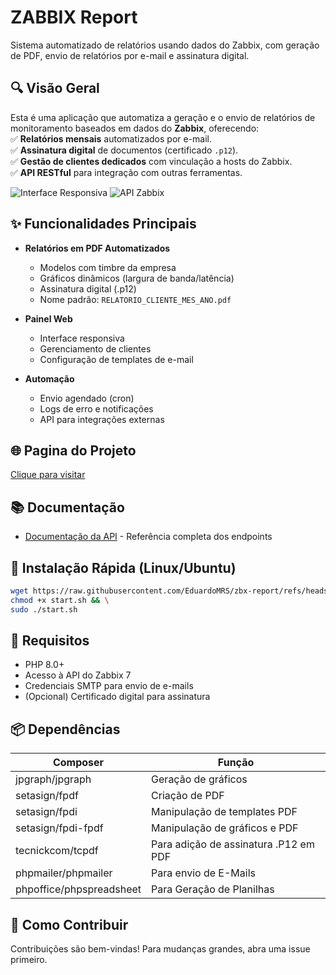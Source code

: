 # ZABBIX Report

Sistema automatizado de relatórios usando dados do Zabbix, com geração de PDF, envio de relatórios por e-mail e assinatura digital.
## **🔍 Visão Geral**

Esta é uma aplicação que automatiza a geração e o envio de relatórios de monitoramento baseados em dados do **Zabbix**, oferecendo:  
✅ **Relatórios mensais** automatizados por e-mail.  
✅ **Assinatura digital** de documentos (certificado `.p12`).  
✅ **Gestão de clientes dedicados** com vinculação a hosts do Zabbix.  
✅ **API RESTful** para integração com outras ferramentas.

![Interface Responsiva](https://img.shields.io/badge/Responsivo-Sim-green) 
![API Zabbix](https://img.shields.io/badge/API%20Zabbix-v7-blue)


## ✨ Funcionalidades Principais

- **Relatórios em PDF Automatizados**
  - Modelos com timbre da empresa
  - Gráficos dinâmicos (largura de banda/latência)
  - Assinatura digital (.p12)
  - Nome padrão: `RELATORIO_CLIENTE_MES_ANO.pdf`

- **Painel Web**
  - Interface responsiva
  - Gerenciamento de clientes
  - Configuração de templates de e-mail

- **Automação**
  - Envio agendado (cron)
  - Logs de erro e notificações
  - API para integrações externas

## 🌐 Pagina do Projeto
[Clique para visitar](https://deveduardomrs.pro/projetos/zbx-report/)

## 📚 Documentação

- [Documentação da API](guide_api.md) - Referência completa dos endpoints

## 🚀 Instalação Rápida (Linux/Ubuntu)

```bash
wget https://raw.githubusercontent.com/EduardoMRS/zbx-report/refs/heads/main/setup/start.sh && \
chmod +x start.sh && \
sudo ./start.sh
```

## 🔧 Requisitos
- PHP 8.0+
- Acesso à API do Zabbix 7
- Credenciais SMTP para envio de e-mails
- (Opcional) Certificado digital para assinatura

## 📦 Dependências
|Composer|Função|
|--|--|
|jpgraph/jpgraph|Geração de gráficos|
|setasign/fpdf|Criação de PDF|
|setasign/fpdi|Manipulação de templates PDF|
|setasign/fpdi-fpdf|Manipulação de gráficos e PDF|
|tecnickcom/tcpdf|Para adição de assinatura .P12 em PDF|
|phpmailer/phpmailer|Para envio de E-Mails|
|phpoffice/phpspreadsheet|Para Geração de Planilhas|

## 🤝 Como Contribuir
Contribuições são bem-vindas! Para mudanças grandes, abra uma issue primeiro.
